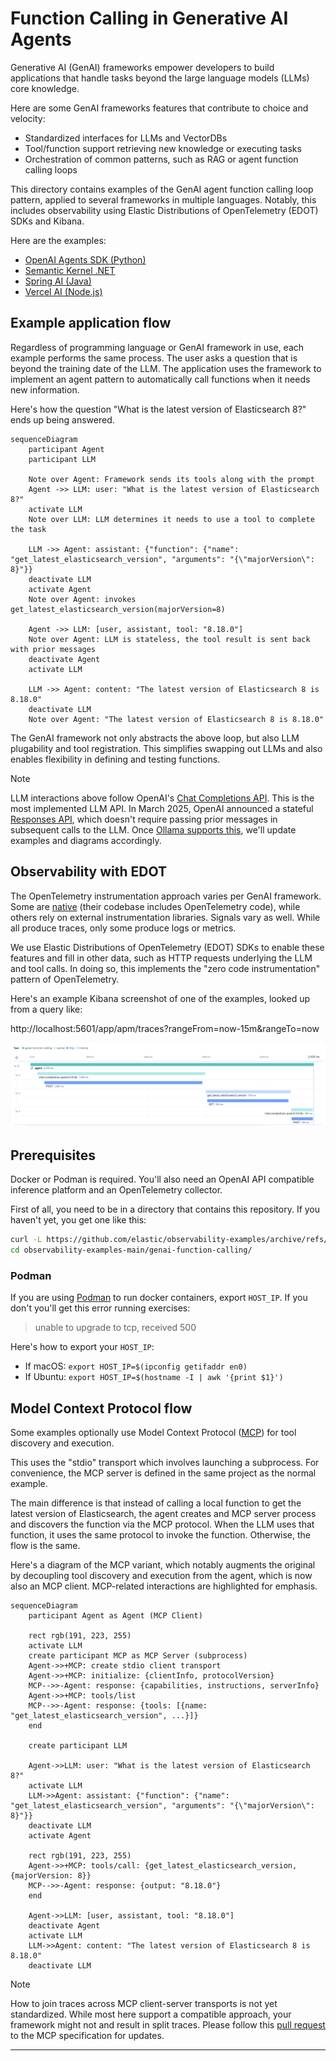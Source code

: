 # Function Calling in Generative AI Agents

Generative AI (GenAI) frameworks empower developers to build applications that
handle tasks beyond the large language models (LLMs) core knowledge.

Here are some GenAI frameworks features that contribute to choice and velocity:
* Standardized interfaces for LLMs and VectorDBs
* Tool/function support retrieving new knowledge or executing tasks
* Orchestration of common patterns, such as RAG or agent function calling loops

This directory contains examples of the GenAI agent function calling loop
pattern, applied to several frameworks in multiple languages. Notably, this
includes observability using Elastic Distributions of OpenTelemetry (EDOT) SDKs
and Kibana.

Here are the examples:

* [OpenAI Agents SDK (Python)](openai-agents)
* [Semantic Kernel .NET](semantic-kernel-dotnet)
* [Spring AI (Java)](spring-ai)
* [Vercel AI (Node.js)](vercel-ai)

## Example application flow

Regardless of programming language or GenAI framework in use, each example
performs the same process. The user asks a question that is beyond the training
date of the LLM. The application uses the framework to implement an agent
pattern to automatically call functions when it needs new information.

Here's how the question "What is the latest version of Elasticsearch 8?" ends up
being answered.

```mermaid
sequenceDiagram
    participant Agent
    participant LLM

    Note over Agent: Framework sends its tools along with the prompt
    Agent ->> LLM: user: "What is the latest version of Elasticsearch 8?"
    activate LLM
    Note over LLM: LLM determines it needs to use a tool to complete the task

    LLM ->> Agent: assistant: {"function": {"name": "get_latest_elasticsearch_version", "arguments": "{\"majorVersion\": 8}"}}
    deactivate LLM
    activate Agent
    Note over Agent: invokes get_latest_elasticsearch_version(majorVersion=8)

    Agent ->> LLM: [user, assistant, tool: "8.18.0"]
    Note over Agent: LLM is stateless, the tool result is sent back with prior messages
    deactivate Agent
    activate LLM

    LLM ->> Agent: content: "The latest version of Elasticsearch 8 is 8.18.0"
    deactivate LLM
    Note over Agent: "The latest version of Elasticsearch 8 is 8.18.0"
```

The GenAI framework not only abstracts the above loop, but also LLM plugability
and tool registration. This simplifies swapping out LLMs and also enables
flexibility in defining and testing functions.

> [!NOTE]
> LLM interactions above follow OpenAI's [Chat Completions API][openai-chat]. This is the
> most implemented LLM API. In March 2025, OpenAI announced a stateful
> [Responses API][openai-responses], which doesn't require passing prior messages in subsequent
> calls to the LLM. Once [Ollama supports this][ollama-responses], we'll update examples and
> diagrams accordingly.

## Observability with EDOT

The OpenTelemetry instrumentation approach varies per GenAI framework. Some are
[native][native] (their codebase includes OpenTelemetry code), while others
rely on external instrumentation libraries. Signals vary as well. While all
produce traces, only some produce logs or metrics.

We use Elastic Distributions of OpenTelemetry (EDOT) SDKs to enable these
features and fill in other data, such as HTTP requests underlying the LLM and
tool calls. In doing so, this implements the "zero code instrumentation"
pattern of OpenTelemetry.

Here's an example Kibana screenshot of one of the examples, looked up from a
query like:

http://localhost:5601/app/apm/traces?rangeFrom=now-15m&rangeTo=now

![Kibana screenshot](./kibana-trace.png)

## Prerequisites

Docker or Podman is required. You'll also need an OpenAI API compatible
inference platform and an OpenTelemetry collector.

First of all, you need to be in a directory that contains this repository. If
you haven't yet, you get one like this:
```bash
curl -L https://github.com/elastic/observability-examples/archive/refs/heads/main.tar.gz | tar -xz
cd observability-examples-main/genai-function-calling/
```

### Podman

If you are using [Podman](https://podman.io/) to run docker containers, export
`HOST_IP`. If you don't you'll get this error running exercises:
> unable to upgrade to tcp, received 500

Here's how to export your `HOST_IP`:
  * If macOS: `export HOST_IP=$(ipconfig getifaddr en0)`
  * If Ubuntu: `export HOST_IP=$(hostname -I | awk '{print $1}')`

## Model Context Protocol flow

Some examples optionally use Model Context Protocol ([MCP][mcp]) for tool
discovery and execution.

This uses the "stdio" transport which involves launching a subprocess. For
convenience, the MCP server is defined in the same project as the normal
example.

The main difference is that instead of calling a local function to get the
latest version of Elasticsearch, the agent creates and MCP server process and
discovers the function via the MCP protocol. When the LLM uses that function,
it uses the same protocol to invoke the function. Otherwise, the flow is the
same.

Here's a diagram of the MCP variant, which notably augments the original by
decoupling tool discovery and execution from the agent, which is now also an
MCP client. MCP-related interactions are highlighted for emphasis.

```mermaid
sequenceDiagram
    participant Agent as Agent (MCP Client)

    rect rgb(191, 223, 255)
    activate LLM
    create participant MCP as MCP Server (subprocess)
    Agent->>+MCP: create stdio client transport
    Agent->>+MCP: initialize: {clientInfo, protocolVersion}
    MCP-->>-Agent: response: {capabilities, instructions, serverInfo}
    Agent->>+MCP: tools/list
    MCP-->>-Agent: response: {tools: [{name: "get_latest_elasticsearch_version", ...}]}
    end

    create participant LLM

    Agent->>LLM: user: "What is the latest version of Elasticsearch 8?"
    activate LLM
    LLM->>Agent: assistant: {"function": {"name": "get_latest_elasticsearch_version", "arguments": "{\"majorVersion\": 8}"}}
    deactivate LLM
    activate Agent

    rect rgb(191, 223, 255)
    Agent->>+MCP: tools/call: {get_latest_elasticsearch_version, {majorVersion: 8}}
    MCP-->>-Agent: response: {output: "8.18.0"}
    end

    Agent->>LLM: [user, assistant, tool: "8.18.0"]
    deactivate Agent
    activate LLM
    LLM->>Agent: content: "The latest version of Elasticsearch 8 is 8.18.0"
    deactivate LLM
```

> [!NOTE]
> How to join traces across MCP client-server transports is not yet
> standardized. While most here support a compatible approach, your framework
> might not and result in split traces. Please follow this [pull request][mcp-otel]
> to the MCP specification for updates.

---
[openai-chat]: https://platform.openai.com/docs/api-reference/chat
[openai-responses]: https://platform.openai.com/docs/api-reference/responses
[ollama-responses]: https://github.com/ollama/ollama/issues/10309
[native]: https://opentelemetry.io/docs/languages/java/instrumentation/#native-instrumentation
[mcp]: https://modelcontextprotocol.io/specification
[mcp-otel]: https://github.com/modelcontextprotocol/modelcontextprotocol/pull/414
